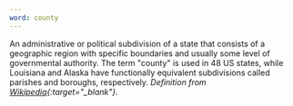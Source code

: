 ```yaml
---
word: county
---
```


An administrative or political subdivision of a state that consists of a geographic region with specific boundaries and usually some level of governmental authority. The term "county" is used in 48 US states, while Louisiana and Alaska have functionally equivalent subdivisions called parishes and boroughs, respectively. *Definition from [Wikipedia](https://en.wikipedia.org/wiki/County_(United_States)){:target="_blank"}.*
